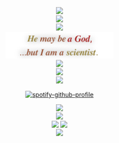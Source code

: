 <div align="center">
  <img src="https://64.media.tumblr.com/28d792a8bbc3d46a94887db65f5ffb40/ccb6ab9b764dcd0a-8b/s400x600/98004a23fee8c27c010430efcabd3fb2041369d7.pnj" width="450"/>
</div>

<div align="center">
  <img src="https://64.media.tumblr.com/514b184b4bdc176b2fbbd954e2fec734/c855523a32c81f23-51/s400x600/9a4478ce271d11234991ce458d1230efaf3cc21c.gifv" width="77"/>
</div>
<div align="center">
  <img src="https://64.media.tumblr.com/514b184b4bdc176b2fbbd954e2fec734/c855523a32c81f23-51/s400x600/9a4478ce271d11234991ce458d1230efaf3cc21c.gifv" width="0"/>
</div>


<div align="center">
  <img src="https://raw.githubusercontent.com/AuthorsDream/authorsdream/51957d525deecc3ae10313e1e2f7eb2b2f1b90a0/Baslksz49_20250825214432.png" width="250"/>
</div>

<div align="center">
  <img src="https://64.media.tumblr.com/0c2e0ea28b624d28e7b4c86c9797c945/2967e7f804e4acb6-98/s400x600/8f8945f0d6b636290ca310b495a3d1ac7c48d079.pnj" width="0"/>
</div>
<div align="center">
  <img src="https://64.media.tumblr.com/0c2e0ea28b624d28e7b4c86c9797c945/2967e7f804e4acb6-98/s400x600/8f8945f0d6b636290ca310b495a3d1ac7c48d079.pnj" width="360"/>
</div>
<div align="center">
  <img src="https://64.media.tumblr.com/0c2e0ea28b624d28e7b4c86c9797c945/2967e7f804e4acb6-98/s400x600/8f8945f0d6b636290ca310b495a3d1ac7c48d079.pnj" width="0"/>
</div>


<div align="center">
  
[![spotify-github-profile](https://spotify-github-profile.kittinanx.com/api/view?uid=c71rhhxm4fab5h3z2a4qwejzc&cover_image=true&theme=novatorem&show_offline=false&background_color=121212&interchange=false&bar_color=53b14f&bar_color_cover=false)](https://github.com/kittinan/spotify-github-profile)
</div>

<div align="center">
  <img src="https://64.media.tumblr.com/fc2f88d40edecb341aac2c4073fb11d6/8425ca97106dc1d8-35/s250x400/9d3214c014f98474e7725b39ce85e3f7e9b99705.gifv" width="183"/>
</div>
<div align="center">
  <img src="https://64.media.tumblr.com/fc2f88d40edecb341aac2c4073fb11d6/8425ca97106dc1d8-35/s250x400/9d3214c014f98474e7725b39ce85e3f7e9b99705.gifv" width="0"/>
</div>

<div align="center">
  <img src="https://64.media.tumblr.com/1102cc312d5858bac3e7a34b5931d873/0e777d5b489692d7-e3/s250x400/fea80e9ff8d088d1280b7b798c3034a3c8628f14.gifv" width="150"/> <img src="https://64.media.tumblr.com/92eff7b87a311c501e53f108ccb7a441/42540ca2670d96d0-e8/s250x400/71de2448d503220ea94ec3d2fb31fbfc35356172.gifv" width="150"/>
</div>
<div align="center">
  <img src="https://64.media.tumblr.com/240ec320d0162e171142dc3773d37b93/af1d2bd09d335007-9b/s400x600/254456f22018d7970c579a83aad8f358d7f2f7a8.gifv" width="302"/>
</div>
